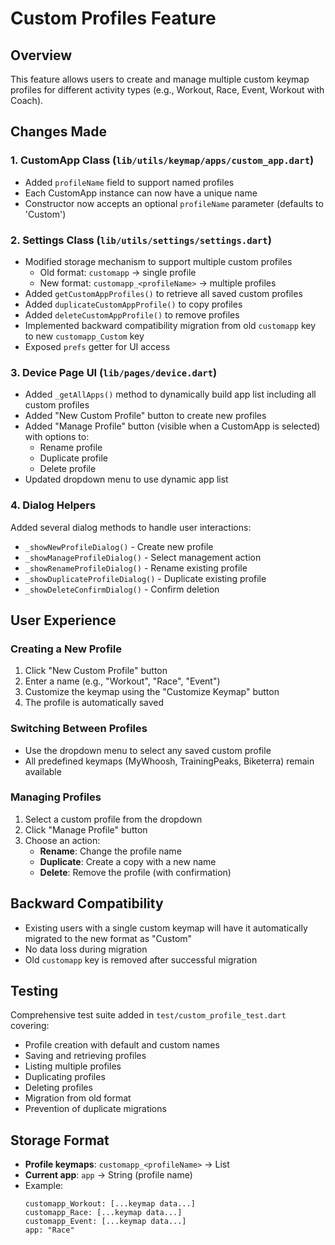 # Custom Profiles Feature

## Overview
This feature allows users to create and manage multiple custom keymap profiles for different activity types (e.g., Workout, Race, Event, Workout with Coach).

## Changes Made

### 1. CustomApp Class (`lib/utils/keymap/apps/custom_app.dart`)
- Added `profileName` field to support named profiles
- Each CustomApp instance can now have a unique name
- Constructor now accepts an optional `profileName` parameter (defaults to 'Custom')

### 2. Settings Class (`lib/utils/settings/settings.dart`)
- Modified storage mechanism to support multiple custom profiles
  - Old format: `customapp` → single profile
  - New format: `customapp_<profileName>` → multiple profiles
- Added `getCustomAppProfiles()` to retrieve all saved custom profiles
- Added `duplicateCustomAppProfile()` to copy profiles
- Added `deleteCustomAppProfile()` to remove profiles
- Implemented backward compatibility migration from old `customapp` key to new `customapp_Custom` key
- Exposed `prefs` getter for UI access

### 3. Device Page UI (`lib/pages/device.dart`)
- Added `_getAllApps()` method to dynamically build app list including all custom profiles
- Added "New Custom Profile" button to create new profiles
- Added "Manage Profile" button (visible when a CustomApp is selected) with options to:
  - Rename profile
  - Duplicate profile
  - Delete profile
- Updated dropdown menu to use dynamic app list

### 4. Dialog Helpers
Added several dialog methods to handle user interactions:
- `_showNewProfileDialog()` - Create new profile
- `_showManageProfileDialog()` - Select management action
- `_showRenameProfileDialog()` - Rename existing profile
- `_showDuplicateProfileDialog()` - Duplicate existing profile
- `_showDeleteConfirmDialog()` - Confirm deletion

## User Experience

### Creating a New Profile
1. Click "New Custom Profile" button
2. Enter a name (e.g., "Workout", "Race", "Event")
3. Customize the keymap using the "Customize Keymap" button
4. The profile is automatically saved

### Switching Between Profiles
- Use the dropdown menu to select any saved custom profile
- All predefined keymaps (MyWhoosh, TrainingPeaks, Biketerra) remain available

### Managing Profiles
1. Select a custom profile from the dropdown
2. Click "Manage Profile" button
3. Choose an action:
   - **Rename**: Change the profile name
   - **Duplicate**: Create a copy with a new name
   - **Delete**: Remove the profile (with confirmation)

## Backward Compatibility
- Existing users with a single custom keymap will have it automatically migrated to the new format as "Custom"
- No data loss during migration
- Old `customapp` key is removed after successful migration

## Testing
Comprehensive test suite added in `test/custom_profile_test.dart` covering:
- Profile creation with default and custom names
- Saving and retrieving profiles
- Listing multiple profiles
- Duplicating profiles
- Deleting profiles
- Migration from old format
- Prevention of duplicate migrations

## Storage Format
- **Profile keymaps**: `customapp_<profileName>` → List<String>
- **Current app**: `app` → String (profile name)
- Example:
  ```
  customapp_Workout: [...keymap data...]
  customapp_Race: [...keymap data...]
  customapp_Event: [...keymap data...]
  app: "Race"
  ```
